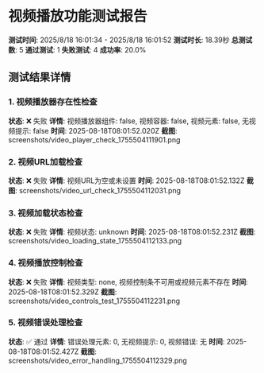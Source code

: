# 视频播放功能测试报告

**测试时间**: 2025/8/18 16:01:34 - 2025/8/18 16:01:52
**测试时长**: 18.39秒
**总测试数**: 5
**通过测试**: 1
**失败测试**: 4
**成功率**: 20.0%

## 测试结果详情

### 1. 视频播放器存在性检查
**状态**: ❌ 失败
**详情**: 视频播放器组件: false, 视频容器: false, 视频元素: false, 无视频提示: false
**时间**: 2025-08-18T08:01:52.020Z
**截图**: screenshots/video_player_check_1755504111901.png

### 2. 视频URL加载检查
**状态**: ❌ 失败
**详情**: 视频URL为空或未设置
**时间**: 2025-08-18T08:01:52.132Z
**截图**: screenshots/video_url_check_1755504112031.png

### 3. 视频加载状态检查
**状态**: ❌ 失败
**详情**: 视频状态: unknown
**时间**: 2025-08-18T08:01:52.231Z
**截图**: screenshots/video_loading_state_1755504112133.png

### 4. 视频播放控制检查
**状态**: ❌ 失败
**详情**: 视频类型: none, 视频控制条不可用或视频元素不存在
**时间**: 2025-08-18T08:01:52.329Z
**截图**: screenshots/video_controls_test_1755504112231.png

### 5. 视频错误处理检查
**状态**: ✅ 通过
**详情**: 错误处理元素: 0, 无视频提示: 0, 视频错误: 无
**时间**: 2025-08-18T08:01:52.427Z
**截图**: screenshots/video_error_handling_1755504112329.png

